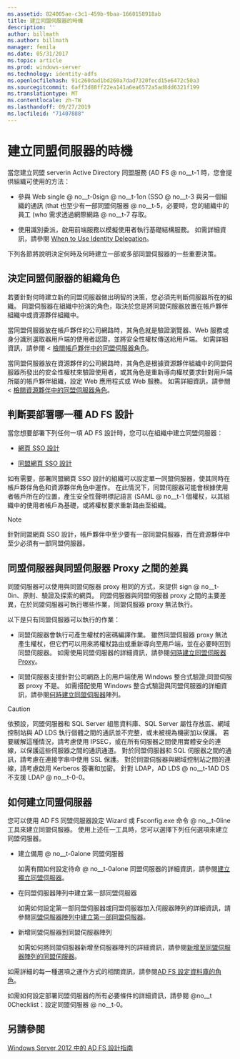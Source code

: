 ```yaml
---
ms.assetid: 824005ae-c3c1-459b-9baa-1660158918ab
title: 建立同盟伺服器的時機
description: ''
author: billmath
ms.author: billmath
manager: femila
ms.date: 05/31/2017
ms.topic: article
ms.prod: windows-server
ms.technology: identity-adfs
ms.openlocfilehash: 91c260dad1bd260a7dad7320fecd15e6472c50a3
ms.sourcegitcommit: 6aff3d88ff22ea141a6ea6572a5ad8dd6321f199
ms.translationtype: MT
ms.contentlocale: zh-TW
ms.lasthandoff: 09/27/2019
ms.locfileid: "71407888"
---
```

# <a name="when-to-create-a-federation-server"></a>建立同盟伺服器的時機

當您建立同盟 serverin Active Directory 同盟服務 \(AD FS @ no__t-1 時，您會提供組織可使用的方法：  
  
-   參與 Web single @ no__t-0sign @ no__t-1on \(SSO @ no__t-3 與另一個組織的通訊 \(that 也至少有一部同盟伺服器 @ no__t-5，必要時，您的組織中的員工 \(who 需求透過網際網路 @ no__t-7 存取。  
  
-   使用識別委派，啟用前端服務以模擬使用者執行基礎結構服務。 如需詳細資訊，請參閱 [When to Use Identity Delegation](When-to-Use-Identity-Delegation.md)。  
  
下列各節將說明決定何時及何時建立一部或多部同盟伺服器的一些重要決策。  
  
## <a name="determine-the-organizational-role-for-the-federation-server"></a>決定同盟伺服器的組織角色  
若要針對何時建立新的同盟伺服器做出明智的決策，您必須先判斷伺服器所在的組織。 同盟伺服器在組織中扮演的角色，取決於您是將同盟伺服器放置在帳戶夥伴組織中或資源夥伴組織中。  
  
當同盟伺服器放在帳戶夥伴的公司網路時，其角色就是驗證瀏覽器、Web 服務或身分識別選取器用戶端的使用者認證，並將安全性權杖傳送給用戶端。 如需詳細資訊，請參閱 <<c0> [ 檢閱帳戶夥伴中的同盟伺服器角色](Review-the-Role-of-the-Federation-Server-in-the-Account-Partner.md)。  
  
當同盟伺服器放在資源夥伴的公司網路時，其角色是根據資源夥伴組織中的同盟伺服器所發出的安全性權杖來驗證使用者，或其角色是重新導向權杖要求針對用戶端所屬的帳戶夥伴組織，設定 Web 應用程式或 Web 服務。 如需詳細資訊，請參閱 <<c0> [ 檢閱資源夥伴中的同盟伺服器角色](Review-the-Role-of-the-Federation-Server-in-the-Resource-Partner.md)。  
  
## <a name="determine-which-ad-fs-design-to-deploy"></a>判斷要部署哪一種 AD FS 設計  
當您想要部署下列任何一項 AD FS 設計時，您可以在組織中建立同盟伺服器：  
  
-   [網頁 SSO 設計](Web-SSO-Design.md)  
  
-   [同盟網頁 SSO 設計](Federated-Web-SSO-Design.md)  
  
如有需要，部署同盟網頁 SSO 設計的組織可以設定單一同盟伺服器，使其同時在帳戶夥伴角色和資源夥伴角色中運作。 在此情況下，同盟伺服器可能會根據使用者帳戶所在的位置，產生安全性聲明標記語言 \(SAML @ no__t-1 個權杖，以其組織中的使用者帳戶為基礎，或將權杖要求重新路由至組織。  
  
> [!NOTE]  
> 針對同盟網頁 SSO 設計，帳戶夥伴中至少要有一部同盟伺服器，而在資源夥伴中至少必須有一部同盟伺服器。  
  
## <a name="differences-between-a-federation-server-and-a-federation-server-proxy"></a>同盟伺服器與同盟伺服器 Proxy 之間的差異  
同盟伺服器可以使用與同盟伺服器 proxy 相同的方式，來提供 sign @ no__t-0in、原則、驗證及探索的網頁。 同盟伺服器與同盟伺服器 proxy 之間的主要差異，在於同盟伺服器可執行哪些作業，同盟伺服器 proxy 無法執行。  
  
以下是只有同盟伺服器可以執行的作業：  
  
-   同盟伺服器會執行可產生權杖的密碼編譯作業。 雖然同盟伺服器 proxy 無法產生權杖，但它們可以用來將權杖路由或重新導向至用戶端，並在必要時回到同盟伺服器。 如需使用同盟伺服器的詳細資訊，請參閱[何時建立同盟伺服器 Proxy](When-to-Create-a-Federation-Server-Proxy.md)。  
  
-   同盟伺服器支援針對公司網路上的用戶端使用 Windows 整合式驗證;同盟伺服器 proxy 不是。 如需搭配使用 Windows 整合式驗證與同盟伺服器的詳細資訊，請參閱[何時建立同盟伺服器](When-to-Create-a-Federation-Server-Farm.md)陣列。  
  
> [!CAUTION]  
> 依預設，同盟伺服器和 SQL Server 組態資料庫、SQL Server 屬性存放區、網域控制站與 AD LDS 執行個體之間的通訊並不完整，或未被視為機密加以保護。 若要緩解這種情況，請考慮使用 IPSEC，或在所有伺服器之間使用實體安全的連線，以保護這些伺服器之間的通訊通道。 對於同盟伺服器和 SQL 伺服器之間的通訊，請考慮在連接字串中使用 SSL 保護。 對於同盟伺服器與網域控制站之間的連線，請考慮啟用 Kerberos 簽署和加密。 針對 LDAP，AD LDS @ no__t-1AD DS 不支援 LDAP @ no__t-0-0。  
  
## <a name="how-to-create-a-federation-server"></a>如何建立同盟伺服器  
您可以使用 AD FS 同盟伺服器設定 Wizard 或 Fsconfig.exe 命令 @ no__t-0line 工具來建立同盟伺服器。 使用上述任一工具時，您可以選擇下列任何選項來建立同盟伺服器。  
  
-   建立備用 @ no__t-0alone 同盟伺服器  
  
    如需有關如何設定待命 @ no__t-0alone 同盟伺服器的詳細資訊，請參閱[建立獨立同盟伺服器](../../ad-fs/deployment/Create-a-Stand-Alone-Federation-Server.md)。  
  
-   在同盟伺服器陣列中建立第一部同盟伺服器  
  
    如需如何設定第一部同盟伺服器或同盟伺服器加入伺服器陣列的詳細資訊，請參閱[同盟伺服器陣列中建立第一部同盟伺服器](../../ad-fs/deployment/Create-the-First-Federation-Server-in-a-Federation-Server-Farm.md)。  
  
-   新增同盟伺服器到同盟伺服器陣列  
  
    如需如何將同盟伺服器新增至伺服器陣列的詳細資訊，請參閱[新增至同盟伺服器陣列的同盟伺服器](../../ad-fs/deployment/Add-a-Federation-Server-to-a-Federation-Server-Farm.md)。  
  
如需詳細的每一種選項之運作方式的相關資訊，請參閱[AD FS 設定資料庫的角色](../../ad-fs/technical-reference/The-Role-of-the-AD-FS-Configuration-Database.md)。  
  
如需如何設定部署同盟伺服器的所有必要條件的詳細資訊，請參閱 @no__t 0Checklist：設定同盟伺服器 @ no__t-0。  
  
## <a name="see-also"></a>另請參閱
[Windows Server 2012 中的 AD FS 設計指南](AD-FS-Design-Guide-in-Windows-Server-2012.md)

